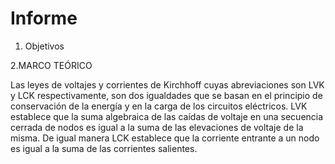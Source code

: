 # Informe
1. Objetivos 

2.MARCO TEÓRICO

Las leyes de voltajes y corrientes de Kirchhoff cuyas abreviaciones son LVK y LCK respectivamente, son dos igualdades que se basan en el principio de conservación de la energía y en la carga de los circuitos eléctricos. LVK establece que la suma algebraica de las caídas de voltaje en una secuencia cerrada de nodos es igual a la suma de las elevaciones de voltaje de la misma. De igual manera LCK establece que la corriente entrante a un nodo es igual a la suma de las corrientes salientes.


